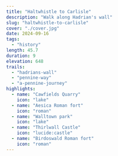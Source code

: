```yaml
---
title: "Haltwhistle to Carlisle"
description: "Walk along Hadrian's wall"
slug: "haltwhistle-to-carlisle"
cover: "./cover.jpg"
date: 2024-09-16
tags:
  - "history"
length: 45.7
duration: 9
elevation: 648
trails:
  - "hadrians-wall"
  - "pennine-way"
  - "a-pennine-journey"
highlights:
  - name: "Cawfields Quarry"
    icon: "lake"
  - name: "Aesica Roman fort"
    icon: "roman"
  - name: "Walltown park"
    icon: "lake"
  - name: "Thirlwall Castle"
    icon: "lucide:castle"
  - name: "Birdoswald Roman fort"
    icon: "roman"
---
```

